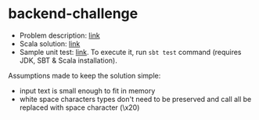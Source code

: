 # backend-challenge

- Problem description: [link](https://github.com/VigilTech/backend-challenge)
- Scala solution: [link](src/main/scala/dfic/backendchallenge/TextFormatter.scala)
- Sample unit test: [link](src/test/scala/dfic/backendchallenge/TextFormatterSpec.scala). To execute it, run `sbt test` command (requires JDK, SBT & Scala installation).

Assumptions made to keep the solution simple:
- input text is small enough to fit in memory
- white space characters types don't need to be preserved and call all be replaced with space character (\x20)
